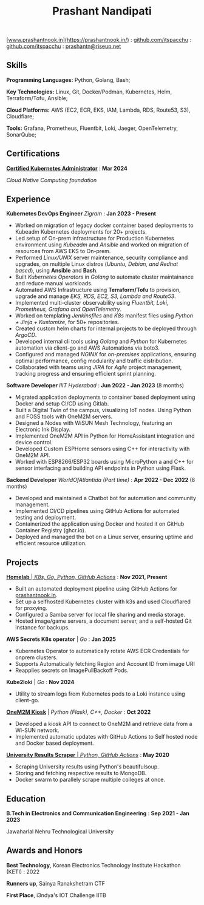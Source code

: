 
# <center> Prashant Nandipati


<link rel="stylesheet" href="./css/template_1.css">

<br>

<span class="iconify" data-icon="charm:person"></span> [www.prashantnook.in](https://prashantnook.in/)
  : <span class="iconify" data-icon="tabler:brand-github"></span> [github.com/itspacchu](https://github.com/itspacchu)
  : <span class="iconify" data-icon="tabler:brand-linkedin"></span> [github.com/itspacchu](https://www.linkedin.com/in/prashantnook/)
  : <span class="iconify" data-icon="tabler:mail"></span> [prashantn@riseup.net](mailto:prashantn@riseup.net)


## Skills

**Programming Languages:** Python, Golang, Bash;

**Key Technologies:** Linux, Git, Docker/Podman, Kubernetes, Helm, Terraform/Tofu, Ansible;

**Cloud Platforms:** AWS (EC2, ECR, EKS, IAM, Lambda, RDS, Route53, S3), Cloudflare;

**Tools:** Grafana, Prometheus, Fluentbit, Loki, Jaeger, OpenTelemetry, SonarQube;

## Certifications

[**Certified Kubernetes Administrator**](https://ti-user-certificates.s3.amazonaws.com/e0df7fbf-a057-42af-8a1f-590912be5460/6729fa83-e42c-43d9-8d8c-32d7cbb94be2-nandipati-d-prashant-c982b27a-b880-4599-ace5-9bdad890b99e-certificate.pdf)
  : **Mar 2024**

_Cloud Native Computing foundation_

## Experience

**Kubernetes DevOps Engineer** _Zigram_
  : **Jan 2023 - Present**

- Worked on migration of legacy docker container based deployments to Kubeadm Kubernetes deployments for 20+ projects.
- Led setup of On-prem infrastructure for Production Kubernetes environment using *Kubeadm* and *Ansible* and worked on migration of resources from AWS EKS to On-prem.
- Performed *Linux/UNIX* server maintenance, security compliance and upgrades, on multiple Linux distros (*Ubuntu, Debian, and Redhat based*), using **Ansible** and **Bash**.
- Built *Kubernetes Operators* in *Golang* to automate cluster maintainance and reduce manual workloads.
- Automated AWS Infrastructure using **Terraform/Tofu** to provision, upgrade and manage *EKS, RDS, EC2, S3, Lambda and Route53*.
- Implemented multi-cluster observability using *Fluentbit, Loki, Prometheus, Grafana and OpenTelemetry*.
- Worked on templating *Jenkinsfiles* and *K8s* manifest files using *Python + Jinja + Kustomize*, for 50+ repositories.
- Created custom helm charts for internal projects to be deployed through _ArgoCD_.
- Developed internal cli tools using *Golang* and *Python* for Kubernetes automation via client-go and AWS Automations via boto3.
- Configured and managed *NGINX* for *on-premises* applications, ensuring optimal performance, config modularity and traffic distribution.
- Collaborated with teams using *JIRA* for *Agile* project management, tracking progress and ensuring efficient sprint planning.

**Software Developer** _IIIT Hyderabad_
  : **Jun 2022 - Jan 2023** (8 months)

- Migrated application deployments to container based deployment using Docker and setup CI/CD using Gitlab.
- Built a Digital Twin of the campus, visualizing IoT nodes. Using Python and FOSS tools with OneM2M servers.
- Designed a Nodes with WiSUN Mesh Technology, featuring an Electronic Ink Display.
- Implemented OneM2M API in Python for HomeAssistant integration and device control.
- Developed Custom ESPHome sensors using C++ for interactivity with OneM2M API.
- Worked with ESP8266/ESP32 boards using MicroPython a and C++ for sensor interfacing and building API endpoints in Python using Flask.

**Backend Developer** _WorldOfAtlantida (Part time)_
  : **Apr 2022 - Dec 2022** (8 months)
- Developed and maintained a Chatbot bot for automation and community management.
- Implemented CI/CD pipelines using GitHub Actions for automated testing and deployment.
- Containerized the application using Docker and hosted it on GitHub Container Registry (ghcr.io).
- Deployed and managed the bot on a Linux server, ensuring uptime and efficient resource utilization.

## Projects

[**Homelab** | _K8s, Go, Python, GitHub Actions_](https://prashantnook.in/post/homelab/)
  : **Nov 2021, Present**

- Built an automated deployment pipeline using GitHub Actions for [prashantnook.in](https://prashantnook.in).
- Set up a selfhosted Kubernetes cluster with k3s and used Cloudflared for proxying.
- Configured a Samba server for local file sharing and media storage.
- Hosted image/game servers, a document server, and a self-hosted Git instance for backups.

**AWS Secrets K8s operator** | _Go_
  : **Jan 2025**

- Kubernetes Operator to automatically rotate AWS ECR Credentials for onprem clusters.
- Supports Automatically fetching Region and Account ID from image URI
- Reapplies secrets on ImagePullBackoff Pods.

**Kube2loki** | _Go_
  : **Nov 2024**

- Utility to stream logs from Kubernetes pods to a Loki instance using client-go.

[**OneM2M Kiosk**](https://prashantnook.in/post/e-paper-kiosk/) | _Python (Flask), C++, Docker_
  : **Oct 2022**

- Developed a kiosk API to connect to OneM2M and retrieve data from a Wi-SUN network.
- Implemented automatic updates with GitHub Actions to Self hosted node and Docker based deployment.


[**University Results Scraper** | _Python, GitHub Actions_](https://github.com/itspacchu/JNTU-Results)
  : **May 2020**
- Scraping University results using Python's beautifulsoup.
- Storing and fetching respective results to MongoDB.
- Docker swarm to parallely scrape multiple colleges at once.

## Education

**B.Tech in Electronics and Communication Engineering**
  : **Sep 2021 - Jan 2023**

Jawaharlal Nehru Technological University

## Awards and Honors

**Best Technology**, Korean Electronics Technology Institute Hackathon (KETI)
  : 2022

**Runners up**, Sainya Ranakshetram CTF

**First Place**, i3ndya's IOT Challenge IITB
